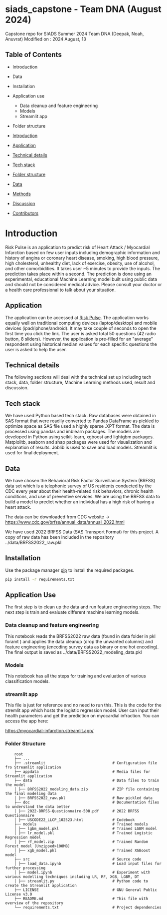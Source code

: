 # siads_capstone - Team DNA (August 2024)

Capstone repo for SIADS Summer 2024 Team DNA (Deepak, Noah, Anuvrat)
Modified on : 2024 August, 13

## Table of Contents

- Introduction
- Data
- Installation
- Application use
  - Data cleanup and feature engineering
  - Models
  - Streamlit app
- Folder structure

- [Introduction](#introduction)
- [Application](#application)
- [Technical details](#technical-details)
- [Tech stack](#tech-stack)
- [Folder structure](#folder-structure)
- [Data](#data)
- [Methods](#methods)
- [Discussion](#discussion)
- [Contributors](#contributors)

# Introduction

Risk Pulse is an application to predict risk of Heart Attack / Myocardial Infarction based on few user inputs including demographic information and history of angina or coronary heart disease, smoking, high blood pressure, high cholesterol, unhealthy diet, lack of exercise, obesity, use of alcohol, and other comorbidities. It takes user ~5 minutes to provide the inputs. The prediction takes place within a second. The prediction is done using an experimental, educational Machine Learning model built using public data and should not be considered medical advice. Please consult your doctor or a health care professional to talk about your situation.

## Application

The application can be accessed at [Risk Pulse](#https://myocardial-infarction.streamlit.app/). The application works equally well on traditional computing devices (laptop/desktop) and mobile devices (ipad/iphone/android). It may take couple of seconds to open the first time you click the link. The user is asked total 50 questions (42 radio button, 8 sliders). However, the application is pre-filled for an "average" respondent using historical median values for each specific questions the user is asked to help the user.

## Technical details

The following sections will deal with the technical set up including tech stack, data, folder structure, Machine Learning methods used, result and discussion.

## Tech stack

We have used Python based tech stack. Raw databases were obtained in SAS format that were readily converted to Pandas DataFrame as pickled to optimize space as SAS file used a highly sparse .XPT format. The data is processed using pandas and imblearn packages. The models are developed in Python using scikit-learn, xgboost and lightgbm packages. Matplolitb, seaborn and shap packages were used for visualization and explanation of results. Joblib is used to save and load models. Streamlit is used for final deployment.

## Data

We have chosen the Behavioral Risk Factor Surveillance System (BRFSS) data set which is a telephonic survey of US residents conducted by the CDC every year about their health-related risk behaviors, chronic health conditions, and use of preventive services. We are using the BRFSS data to build a model to predict whether an individual has a high risk of having a heart attack.

The data can be downloaded from CDC website -> https://www.cdc.gov/brfss/annual_data/annual_2022.html

We have used 2022 BRFSS Data (SAS Transport Format) for this project.
A copy of raw data has been included in the repository ../data/BRFSS2022_raw.pkl

## Installation

Use the package manager [pip](https://pip.pypa.io/en/stable/) to install the required packages.

```bash
pip install -r requirements.txt
```

## Application Use

The first step is to clean up the data and run feature engineering steps. The next step is train and evaluate different machine learning models.

### Data cleanup and feature engineering

This notebook reads the BRFSS2022 raw data (found in data folder in pkl foramt ) and applies the data cleanup (drop the unwanted columns) and feature engineering (encoding survey data as binary or one hot encoding). The final output is saved as ../data/BRFSS2022_modeling_data.pkl

### Models

This notebook has all the steps for training and evaluation of various classification models.

### streamlit app

This file is just for reference and no need to run this. This is the code for the stremlit app which hosts the logistic regression model. User can input their health parameters and get the prediction on myocardial infraction. You can access the app here:

https://myocardial-infarction.streamlit.app/

### Folder Structure

        root
        ├── ...
        ├── .streamlit                              # Configuration file fro Streamlit application
        ├── appdata                                 # Media files for Streamlit application
        ├── data                                    # Data files to train the model
        │ ├── BRFSS2022_modeling_data.zip           # ZIP file containing the final modeling data
        │ ├── BRFSS2022_raw.pkl                     # Raw pickled data
        ├── doc                                     # Documentation files to understand the data better
        │ ├── 2022-BRFSS-Questionnaire-508.pdf      # 2022 BRFSS Questionnaire
        │ ├── USCODE22_LLCP_102523.html             # Codebook
        ├── models                                  # Trained models
        │ ├── lgbm_model.pkl                        # Trained LGBM model
        │ ├── lr_model.pkl                          # Trained Logistic Regression model
        │ ├── rf_model.zip                          # Trained Random Forest model (Unzipped>100MB)
        │ ├── xgb_model.pkl                         # Trained XGBoost model
        ├── src                                     # Source code
        │ ├── load_data.ipynb                       # Load input files for further processing
        │ ├── model.ipynb                           # Experiment with various modelling techniques including LR, RF, XGB, LGBM, DT
        │ ├── streamlit.py                          # Python code to create the Streamlit application
        ├── LICENSE                                 # GNU General Public License v3.0
        ├── README.md                               # This file with overview of the repository
        └── requirements.txt                        # Project dependencies
